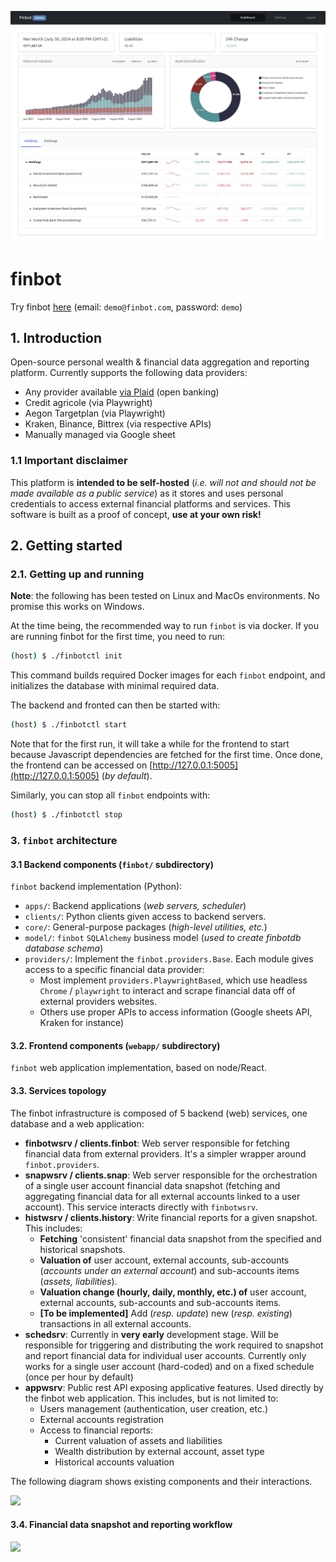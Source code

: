 ![Finbot Home](./doc/home.png)

# finbot

Try finbot [here](https://demo.jboulanger.fr/finbot/) (email: `demo@finbot.com`, password: `demo`)

## 1. Introduction

Open-source personal wealth & financial data aggregation and reporting platform.
Currently supports the following data providers:

- Any provider available [via Plaid](https://plaid.com/uk/) (open banking)
- Credit agricole (via Playwright)
- Aegon Targetplan (via Playwright)
- Kraken, Binance, Bittrex (via respective APIs)
- Manually managed via Google sheet

### 1.1 Important disclaimer

This platform is **intended to be self-hosted** (_i.e. will not and should
not be made available as a public service_) as it stores and uses personal 
credentials to access external financial platforms and services.
This software is built as a proof of concept, **use at your own risk!**

## 2. Getting started

### 2.1. Getting up and running

**Note**: the following has been tested on Linux and MacOs environments. No
promise this works on Windows.

At the time being, the recommended way to run `finbot` is via docker. If you
are running finbot for the first time, you need to run:

```bash
(host) $ ./finbotctl init
```

This command builds required Docker images for each `finbot` endpoint, and
initializes the database with minimal required data.

The backend and fronted can then be started with:

```bash
(host) $ ./finbotctl start
```

Note that for the first run, it will take a while for the frontend to start
because Javascript dependencies are fetched for the first time. Once done, the 
frontend can be accessed on [http://127.0.0.1:5005](http://127.0.0.1:5005) (_by 
default_).

Similarly, you can stop all `finbot` endpoints with:

```bash
(host) $ ./finbotctl stop
```

### 3. `finbot` architecture

#### 3.1 Backend components (`finbot/` subdirectory)

`finbot` backend implementation (Python):

- `apps/`: Backend applications (_web servers, scheduler_)
- `clients/`: Python clients given access to backend servers.
- `core/`: General-purpose packages (_high-level utilities, etc._)
- `model/`: `finbot` `SQLAlchemy` business model (_used to create finbotdb 
  database schema_)
- `providers/`: Implement the `finbot.providers.Base`. Each module gives access to
   a specific financial data provider:
   - Most implement `providers.PlaywrightBased`, which use headless `Chrome` / 
   `playwright` to interact and scrape financial data off of external providers
   websites.
   - Others use proper APIs to access information (Google sheets API, Kraken for
   instance)

#### 3.2. Frontend components (`webapp/` subdirectory)

`finbot` web application implementation, based on node/React.

#### 3.3. Services topology

The finbot infrastructure is composed of 5 backend (web) services, one
database and a web application:

- **finbotwsrv / clients.finbot**: Web server responsible for fetching
financial data from external providers. It's a simpler wrapper around `finbot.providers`.
- **snapwsrv / clients.snap**: Web server responsible for the orchestration of
a single user account financial data snapshot (fetching and aggregating financial
data for all external accounts linked to a user account). This service interacts
directly with `finbotwsrv`.
- **histwsrv / clients.history**: Write financial reports for a given snapshot.
This includes:
  - **Fetching** 'consistent' financial data snapshot from the specified and 
    historical snapshots.
  - **Valuation of** user account, external accounts, sub-accounts (_accounts 
    under an external account_) and sub-accounts items (_assets, liabilities_).
  - **Valuation change (hourly, daily, monthly, etc.) of** user account, 
    external accounts, sub-accounts and sub-accounts items.
  - **[To be implemented]** Add (_resp. update_) new (_resp. existing_) 
    transactions in all external accounts.
- **schedsrv**: Currently in **very early** development stage. Will be 
  responsible for triggering and distributing the work required to snapshot and
  report financial data for individual user accounts. Currently only works for
  a single user account (hard-coded) and on a fixed schedule (once per hour by default)
- **appwsrv**: Public rest API exposing applicative features. Used directly by 
  the finbot web application. This includes, but is not limited to:
  - Users management (authentication, user creation, etc.)
  - External accounts registration
  - Access to financial reports:
    - Current valuation of assets and liabilities
    - Wealth distribution by external account, asset type
    - Historical accounts valuation

The following diagram shows existing components and their interactions.

![](./doc/out/topology.png)

#### 3.4. Financial data snapshot and reporting workflow

![](./doc/out/snapshot-reporting.png)
